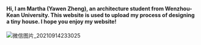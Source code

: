 #### Hi, I am Martha (Yawen Zheng), an architecture student from Wenzhou-Kean University. This website is used to upload my process of designing a tiny house. I hope you enjoy my website!



![微信图片_20210914233025](https://user-images.githubusercontent.com/90550813/133295955-96a7de5d-ef0b-47fd-97c0-96499df4a42a.jpg)
